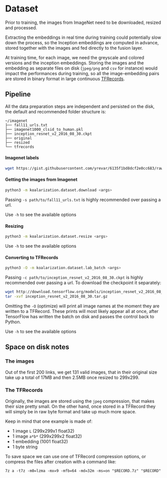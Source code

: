 # Dataset

Prior to training, the images from ImageNet need to be downloaded, resized and processed.

Extracting the embeddings in real time during training could potentially slow down the process, 
so the Inception embeddings are computed in advance, stored together with the images and fed directly to the fusion layer.   

At training time, for each image, we need the greyscale and colored versions and the inception embeddings. 
Storing the images and the embedding as separate files on disk (`jpeg/png` and `csv` for instance) would impact 
the performances during training, so all the image-embedding pairs are stored in binary format in large 
continuous [TFRecords](https://www.tensorflow.org/programmers_guide/datasets).

## Pipeline

All the data preparation steps are independent and persisted on the disk, the default and
recommended folder structure is:

```
~/imagenet
├── fall11_urls.txt
├── imagenet1000_clsid_to_human.pkl
├── inception_resnet_v2_2016_08_30.ckpt
├── original
├── resized
└── tfrecords
```

#### Imagenet labels

```bash
wget https://gist.githubusercontent.com/yrevar/6135f1bd8dcf2e0cc683/raw/d133d61a09d7e5a3b36b8c111a8dd5c4b5d560ee/imagenet1000_clsid_to_human.pkl
```

#### Getting the images from Imagenet

```bash
python3 -m koalarization.dataset.download <args>
```

Passing `-s path/to/fall11_urls.txt` is highly recommended over passing a url.

Use `-h` to see the available options

#### Resizing

```bash
python3 -m koalarization.dataset.resize <args>
```

Use `-h` to see the available options

#### Converting to TFRecords

```bash
python3 -O -m koalarization.dataset.lab_batch <args>
```

Passing `-c path/to/inception_resnet_v2_2016_08_30.ckpt` is highly recommended
over passing a url. To download the checkpoint it separately:

```bash
wget http://download.tensorflow.org/models/inception_resnet_v2_2016_08_30.tar.gz
tar -xvf inception_resnet_v2_2016_08_30.tar.gz
```

Omitting the `-O` (optimize) will print all image names at the moment they are written to
a TFRecord. These prints will most likely appear all at once, 
after TensorFlow has written the batch on disk and passes the control back to Python.

Use `-h` to see the available options

## Space on disk notes

### The images

Out of the first 200 links, we get 131 valid images, that in their original
size take up a total of 17MB and then 2.5MB once resized to 299x299.

### The TFRecords

Originally, the images are stored using the `jpeg` compression, that makes their
size pretty small. On the other hand, once stored in a TFRecord they will simply
be in raw byte format and take up much more space.

Keep in mind that one example is made of:
- 1 image `L` (299x299x1 float32)
- 1 image `a*b*` (299x299x2 float32)
- 1 embedding (1001 float32)
- 1 byte string

To save space we can use one of TFRecord compression options, or compress the
files after creation with a command like:

```
7z a -t7z -m0=lzma -mx=9 -mfb=64 -md=32m -ms=on "$RECORD.7z" "$RECORD"
```
